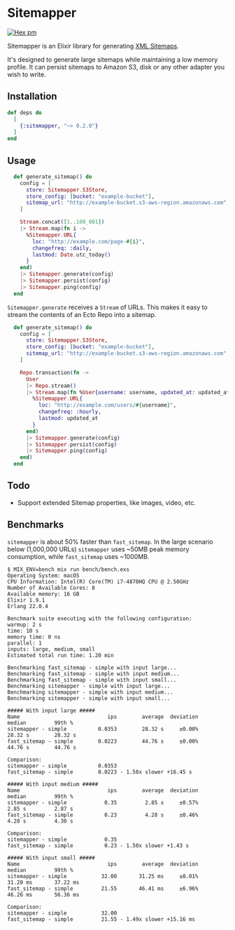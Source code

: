 # Sitemapper

[![Hex pm](http://img.shields.io/hexpm/v/sitemapper.svg?style=flat)](https://hex.pm/packages/sitemapper)

Sitemapper is an Elixir library for generating [XML Sitemaps](https://www.sitemaps.org).

It's designed to generate large sitemaps while maintaining a low memory profile. It can persist sitemaps to Amazon S3, disk or any other adapter you wish to write.

## Installation

```elixir
def deps do
  [
    {:sitemapper, "~> 0.2.0"}
  ]
end
```

## Usage

```elixir
  def generate_sitemap() do
    config = [
      store: Sitemapper.S3Store,
      store_config: [bucket: "example-bucket"],
      sitemap_url: "http://example-bucket.s3-aws-region.amazonaws.com"
    ]

    Stream.concat([1..100_001])
    |> Stream.map(fn i ->
      %Sitemapper.URL{
        loc: "http://example.com/page-#{i}",
        changefreq: :daily,
        lastmod: Date.utc_today()
      }
    end)
    |> Sitemapper.generate(config)
    |> Sitemapper.persist(config)
    |> Sitemapper.ping(config)
  end
```

`Sitemapper.generate` receives a `Stream` of URLs. This makes it easy to stream the contents of an Ecto Repo into a sitemap.

```elixir
  def generate_sitemap() do
    config = [
      store: Sitemapper.S3Store,
      store_config: [bucket: "example-bucket"],
      sitemap_url: "http://example-bucket.s3-aws-region.amazonaws.com"
    ]

    Repo.transaction(fn ->
      User
      |> Repo.stream()
      |> Stream.map(fn %User{username: username, updated_at: updated_at} ->
        %Sitemapper.URL{
          loc: "http://example.com/users/#{username}",
          changefreq: :hourly,
          lastmod: updated_at
        }
      end)
      |> Sitemapper.generate(config)
      |> Sitemapper.persist(config)
      |> Sitemapper.ping(config)
    end)
  end
```

## Todo

- Support extended Sitemap properties, like images, video, etc.

## Benchmarks

`sitemapper` is about 50% faster than `fast_sitemap`. In the large scenario below (1,000,000 URLs) `sitemapper` uses ~50MB peak memory consumption, while `fast_sitemap` uses ~1000MB.

```shell
$ MIX_ENV=bench mix run bench/bench.exs
Operating System: macOS
CPU Information: Intel(R) Core(TM) i7-4870HQ CPU @ 2.50GHz
Number of Available Cores: 8
Available memory: 16 GB
Elixir 1.9.1
Erlang 22.0.4

Benchmark suite executing with the following configuration:
warmup: 2 s
time: 10 s
memory time: 0 ns
parallel: 1
inputs: large, medium, small
Estimated total run time: 1.20 min

Benchmarking fast_sitemap - simple with input large...
Benchmarking fast_sitemap - simple with input medium...
Benchmarking fast_sitemap - simple with input small...
Benchmarking sitemapper - simple with input large...
Benchmarking sitemapper - simple with input medium...
Benchmarking sitemapper - simple with input small...

##### With input large #####
Name                            ips        average  deviation         median         99th %
sitemapper - simple          0.0353        28.32 s     ±0.00%        28.32 s        28.32 s
fast_sitemap - simple        0.0223        44.76 s     ±0.00%        44.76 s        44.76 s

Comparison:
sitemapper - simple          0.0353
fast_sitemap - simple        0.0223 - 1.58x slower +16.45 s

##### With input medium #####
Name                            ips        average  deviation         median         99th %
sitemapper - simple            0.35         2.85 s     ±0.57%         2.85 s         2.87 s
fast_sitemap - simple          0.23         4.28 s     ±0.46%         4.28 s         4.30 s

Comparison:
sitemapper - simple            0.35
fast_sitemap - simple          0.23 - 1.50x slower +1.43 s

##### With input small #####
Name                            ips        average  deviation         median         99th %
sitemapper - simple           32.00       31.25 ms     ±8.01%       31.20 ms       37.22 ms
fast_sitemap - simple         21.55       46.41 ms     ±6.96%       46.26 ms       56.36 ms

Comparison:
sitemapper - simple           32.00
fast_sitemap - simple         21.55 - 1.49x slower +15.16 ms
```
